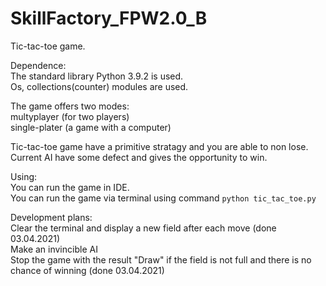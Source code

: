 # SkillFactory_FPW2.0_B

Tic-tac-toe game.

Dependence:  
    The standard library Python 3.9.2 is used.  
    Os, collections(counter) modules are used.

The game offers two modes:  
    multyplayer (for two players)  
    single-plater (a game with a computer)

Tic-tac-toe game have a primitive stratagy and you are able to non lose.  
Current AI have some defect and gives the opportunity to win.

Using:  
    You can run the game in IDE.  
    You can run the game via terminal using command ```python tic_tac_toe.py```

Development plans:  
    Сlear the terminal and display a new field after each move (done 03.04.2021)  
    Make an invincible AI  
    Stop the game with the result "Draw" if the field is not full and there is no chance of winning (done 03.04.2021)